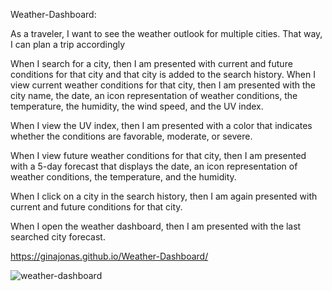 Weather-Dashboard:

As a traveler, I want to see the weather outlook for multiple cities. That way, I can plan a trip accordingly

When I search for a city, then I am presented with current and future conditions for that city and that city is added to the search history.
When I view current weather conditions for that city, then I am presented with the city name, the date, an icon representation of weather conditions, the temperature, the humidity, the wind speed, and the UV index.

When I view the UV index, then I am presented with a color that indicates whether the conditions are favorable, moderate, or severe.

When I view future weather conditions for that city, then I am presented with a 5-day forecast that displays the date, an icon representation of weather conditions, the temperature, and the humidity.

When I click on a city in the search history, then I am again presented with current and future conditions for that city.

When I open the weather dashboard, then I am presented with the last searched city forecast.

https://ginajonas.github.io/Weather-Dashboard/

![weather-dashboard](https://user-images.githubusercontent.com/68718445/93943142-e52ccd00-fcff-11ea-9781-5a3c559b05b6.png)


